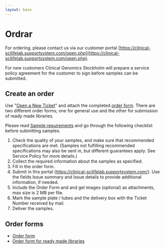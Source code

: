 ```yaml
---
layout: base
---
```


# Ordrar

For ordering, please contact us via our customer portal [https://clinical-scilifelab.supportsystem.com/open.php](https://clinical-scilifelab.supportsystem.com/open.php).

For new customers Clinical Genomics Stockholm will prepare a service policy agreement for the customer to sign before samples can be submitted.

## Create an order
Use "[Open a New Ticket](https://clinical-scilifelab.supportsystem.com/open.php)" and attach the completed [order form](http://clinical-scilifelab.supportsystem.com/kb/faq.php?cid=11). There are two different order forms; one for general use and the other for submission of ready made libraries.

Please read [Sample requirements](https://clinical-scilifelab.supportsystem.com/pages/sample-requirements) and go through the following checklist before submitting samples.

1. Check the quality of your samples, and make sure that recommended specifications are met. (Samples not fulfilling recommended specifications may also be sent in, but different guarantees apply. See Service Policy for more details.)
2. Collect the required information about the samples as specified.
3. Fill in the order form.
4. Submit in this portal (https://clinical-scilifelab.supportsystem.com/). Use the fields Issue summary and Issue details to provide additional information, if needed.
5. Include the Order Form and and gel images (optional) as attachments, max size is 2 MB per file.
6. Mark the sample plate / tubes and the delivery box with the Ticket Number received by mail.
7. Deliver the samples.

## Order forms
- [Order form](#)
- [Order form for ready made libraries](#)
